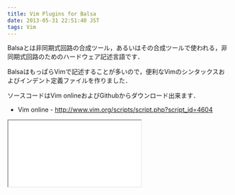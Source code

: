```yaml
---
title: Vim Plugins for Balsa
date: 2013-05-31 22:51:40 JST
tags: Vim
---
```


Balsaとは非同期式回路の合成ツール，あるいはその合成ツールで使われる，非同期式回路のためのハードウェア記述言語です．

BalsaはもっぱらVimで記述することが多いので，便利なVimのシンタックスおよびインデント定義ファイルを作りました．

ソースコードはVim onlineおよびGithubからダウンロード出来ます．

- Vim online \- [http://www\.vim\.org/scripts/script\.php?script\_id=4604](http://www.vim.org/scripts/script.php?script_id=4604)

<iframe src="/github#ueokande/balsa-vim" title="ueokande/balsa-vim"
        class='external-service-frame' scrolling="no"
></iframe>

